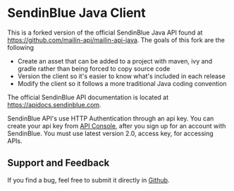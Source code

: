 # SendinBlue Java Client

This is a forked version of the official SendinBlue Java API found at
https://github.com/mailin-api/mailin-api-java. The goals of this fork
are the following

 * Create an asset that can be added to a project with maven, ivy and gradle rather than being forced to copy source code
 * Version the client so it's easier to know what's included in each release
 * Modify the client so it follows a more traditional Java coding convention 

The official SendinBlue API documentation is located at https://apidocs.sendinblue.com.

SendinBlue API's use HTTP Authentication through an api key. You can create your api key from [API Console](https://my.sendinblue.com/advanced/apikey), after you sign up for an account with SendinBlue. You must use latest version 2.0, access key, for accessing APIs.

## Support and Feedback

If you find a bug, feel free to submit it directly in [Github](https://github.com/netradius/sendinblue-java-client/issues).